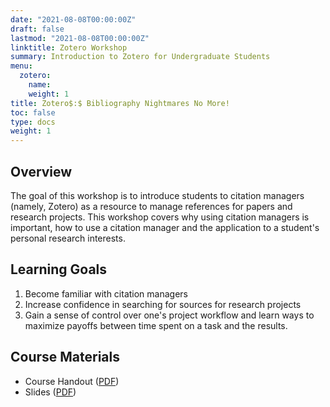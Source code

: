 ```yaml
---
date: "2021-08-08T00:00:00Z"
draft: false
lastmod: "2021-08-08T00:00:00Z"
linktitle: Zotero Workshop
summary: Introduction to Zotero for Undergraduate Students
menu:
  zotero:
    name: 
    weight: 1
title: Zotero$:$ Bibliography Nightmares No More!
toc: false
type: docs
weight: 1
---
```


## Overview

The goal of this workshop is to introduce students to citation managers (namely, Zotero) as a resource to manage references for papers and research projects. This workshop covers why using citation managers is important, how to use a citation manager and the application to a student's personal research interests.

## Learning Goals

1. Become familiar with citation managers
2. Increase confidence in searching for sources for research projects
3. Gain a sense of control over one's project workflow and learn ways to maximize payoffs between time spent on a task and the results.

## Course Materials

- Course Handout ([PDF](./Zotero_Notes.pdf))
- Slides ([PDF](./Zotero_Pres.pdf))
